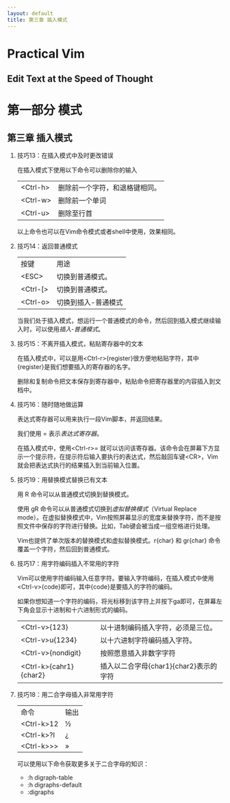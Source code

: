 ```yaml
---
layout: default
title: 第三章 插入模式
---
```

# Practical Vim
## Edit Text at the Speed of Thought

# 第一部分 模式

## 第三章 插入模式

1. 技巧13：在插入模式中及时更改错误

	在插入模式下使用以下命令可以删除你的输入
	<table>
	<tr><td> &lt;Ctrl-h&gt; </td><td> 删除前一个字符，和退格键相同。 </td></tr>
	<tr><td> &lt;Ctrl-w&gt; </td><td> 删除前一个单词 </td></tr>
	<tr><td> &lt;Ctrl-u&gt; </td><td> 删除至行首 </td></tr>
	</table>
	以上命令也可以在Vim命令模式或者shell中使用，效果相同。

2. 技巧14：返回普通模式

	<table>
	<tr><td> 按键 </td><td> 用途  </td></tr>
	<tr><td> &lt;ESC&gt; </td><td> 切换到普通模式。</td></tr>
	<tr><td> &lt;Ctrl-[&gt; </td><td> 切换到普通模式。</td></tr>
	<tr><td> &lt;Ctrl-o&gt; </td><td> 切换到插入-普通模式</td></tr>
	</table>

	当我们处于插入模式，想运行一个普通模式的命令，然后回到插入模式继续输入时，可以使用*插入-普通模式*。

3. 技巧15：不离开插入模式，粘贴寄存器中的文本

	在插入模式中，可以是用\<Ctrl-r\>{register}很方便地粘贴字符，其中{register}是我们想要插入的寄存器的名字。

	删除和复制命令把文本保存到寄存器中，粘贴命令把寄存器里的内容插入到文档中。

4. 技巧16：随时随地做运算

	表达式寄存器可以用来执行一段Vim脚本，并返回结果。

	我们使用 = 表示*表达式寄存器*。

	在插入模式中，使用\<Ctrl-r\>= 就可以访问该寄存器。该命令会在屏幕下方显示一个提示符，在提示符后输入要执行的表达式，然后敲回车键\<CR\>，Vim就会把表达式执行的结果插入到当前输入位置。

5. 技巧19：用替换模式替换已有文本

	用 R 命令可以从普通模式切换到替换模式。

	使用 gR 命令可以从普通模式切换到*虚拟替换模式*（Virtual Replace mode）。在虚拟替换模式中，Vim按照屏幕显示的宽度来替换字符，而不是按照文件中保存的字符进行替换。比如，Tab键会被当成一组空格进行处理。

	Vim也提供了单次版本的替换模式和虚拟替换模式。r{char} 和 gr{char} 命令覆盖一个字符，然后回到普通模式。

6. 技巧17：用字符编码插入不常用的字符

	Vim可以使用字符编码输入任意字符。要输入字符编码，在插入模式中使用\<Ctrl-v\>{code}即可，其中{code}是要插入的字符的编码。

	如果你想知道一个字符的编码，将光标移到该字符上并按下ga即可，在屏幕左下角会显示十进制和十六进制形式的编码。

	<table>
	<tr><td>&lt;Ctrl-v&gt;{123}</td><td>以十进制编码插入字符，必须是三位。</td></tr>
	<tr><td>&lt;Ctrl-v&gt;u{1234}</td><td>以十六进制字符编码插入字符。</td></tr>
	<tr><td>&lt;Ctrl-v&gt;{nondigit}</td><td>按照愿意插入非数字字符</td></tr>
	<tr><td>&lt;Ctrl-k&gt;{cahr1}{char2}</td><td>插入以二合字母{char1}{char2}表示的字符</td></tr>
	</table>

7. 技巧18：用二合字母插入非常用字符

	<table>
	<tr><td>命令</td><td>输出</td></tr>
	<tr><td>&lt;Ctrl-k&gt;12</td><td>½</td></tr>
	<tr><td>&lt;Ctrl-k&gt;?I</td><td>¿</td></tr>
	<tr><td>&lt;Ctrl-k&gt;>></td><td>»</td></tr>
	</table>

	可以使用以下命令获取更多关于二合字母的知识：
	* :h digraph-table
	* :h digraphs-default
	* :digraphs



